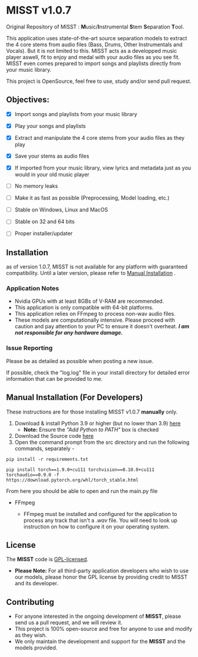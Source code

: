 
# MISST v1.0.7

Original Repository of MISST : **M**usic/**I**nstrumental **S**tem **S**eparation **T**ool.

This application uses state-of-the-art source separation models to extract the 4 core stems from audio files (Bass, Drums, Other Instrumentals and Vocals). But it is not limited to this. MISST acts as a developped music player aswell, fit to enjoy and medal with your audio files as you see fit. MISST even comes prepared to import songs and playlists directly from your music library.

This project is OpenSource, feel free to use, study and/or send pull request.

## Objectives:
- [x] Import songs and playlists from your music library
- [x] Play your songs and playlists
- [x] Extract and manipulate the 4 core stems from your audio files as they play
- [x] Save your stems as audio files
- [x] If imported from your music library, view lyrics and metadata just as you would in your old music player
- [ ] No memory leaks
- [ ] Make it as fast as possible (Preprocessing, Model loading, etc.)
- [ ] Stable on Windows, Linux and MacOS
- [ ] Stable on 32 and 64 bits
- [ ] Proper installer/updater


## Installation
as of version 1.0.7, MISST is not available for any platform with guaranteed compatibility. Until a later version, please refer to [Manual Installation](https://github.com/Frikallo/MISST/#manual-installation-for-developers) .

### Application Notes

- Nvidia GPUs with at least 8GBs of V-RAM are recommended.
- This application is only compatible with 64-bit platforms. 
- This application relies on FFmpeg to process non-wav audio files.
- These models are computationally intensive. Please proceed with caution and pay attention to your PC to ensure it doesn't overheat. ***I am not responsible for any hardware damage.***

### Issue Reporting

Please be as detailed as possible when posting a new issue. 

If possible, check the "log.log" file in your install directory for detailed error information that can be provided to me.

## Manual Installation (For Developers)

These instructions are for those installing MISST v1.0.7 **manually** only.

1. Download & install Python 3.9 or higher (but no lower than 3.9) [here](https://www.python.org/downloads/)
    - **Note:** Ensure the *"Add Python to PATH"* box is checked
2. Download the Source code [here](https://github.com/Frikallo/MISST/archive/refs/tags/V1.0.7.zip)
3. Open the command prompt from the src directory and run the following commands, separately - 

```
pip install -r requirements.txt
```
```
pip install torch==1.9.0+cu111 torchvision==0.10.0+cu111 torchaudio==0.9.0 -f https://download.pytorch.org/whl/torch_stable.html
```

From here you should be able to open and run the main.py file

- FFmpeg 

    - FFmpeg must be installed and configured for the application to process any track that isn't a *.wav* file. You will need to look up instruction on how to configure it on your operating system.

## License

The **MISST** code is [GPL-licensed](LICENSE). 

- **Please Note:** For all third-party application developers who wish to use our models, please honor the GPL license by providing credit to MISST and its developer.

## Contributing

- For anyone interested in the ongoing development of **MISST**, please send us a pull request, and we will review it. 
- This project is 100% open-source and free for anyone to use and modify as they wish. 
- We only maintain the development and support for the **MISST** and the models provided. 